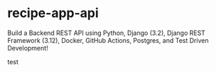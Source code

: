 # recipe-app-api
Build a Backend REST API using Python, Django (3.2), Django REST Framework (3.12), Docker, GitHub Actions, Postgres, and Test Driven Development!

test

